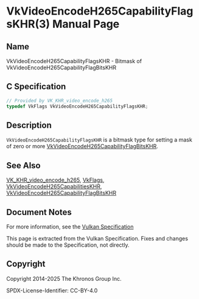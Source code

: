 # VkVideoEncodeH265CapabilityFlagsKHR(3) Manual Page

## Name

VkVideoEncodeH265CapabilityFlagsKHR - Bitmask of VkVideoEncodeH265CapabilityFlagBitsKHR



## [](#_c_specification)C Specification

```c++
// Provided by VK_KHR_video_encode_h265
typedef VkFlags VkVideoEncodeH265CapabilityFlagsKHR;
```

## [](#_description)Description

`VkVideoEncodeH265CapabilityFlagsKHR` is a bitmask type for setting a mask of zero or more [VkVideoEncodeH265CapabilityFlagBitsKHR](https://registry.khronos.org/vulkan/specs/latest/man/html/VkVideoEncodeH265CapabilityFlagBitsKHR.html).

## [](#_see_also)See Also

[VK\_KHR\_video\_encode\_h265](https://registry.khronos.org/vulkan/specs/latest/man/html/VK_KHR_video_encode_h265.html), [VkFlags](https://registry.khronos.org/vulkan/specs/latest/man/html/VkFlags.html), [VkVideoEncodeH265CapabilitiesKHR](https://registry.khronos.org/vulkan/specs/latest/man/html/VkVideoEncodeH265CapabilitiesKHR.html), [VkVideoEncodeH265CapabilityFlagBitsKHR](https://registry.khronos.org/vulkan/specs/latest/man/html/VkVideoEncodeH265CapabilityFlagBitsKHR.html)

## [](#_document_notes)Document Notes

For more information, see the [Vulkan Specification](https://registry.khronos.org/vulkan/specs/latest/html/vkspec.html#VkVideoEncodeH265CapabilityFlagsKHR)

This page is extracted from the Vulkan Specification. Fixes and changes should be made to the Specification, not directly.

## [](#_copyright)Copyright

Copyright 2014-2025 The Khronos Group Inc.

SPDX-License-Identifier: CC-BY-4.0